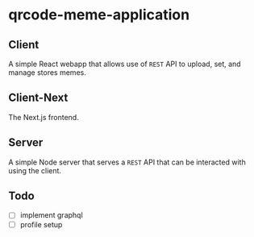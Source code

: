 # qrcode-meme-application

## Client
A simple React webapp that allows use of `REST` API to upload, set, and manage stores memes.

## Client-Next
The Next.js frontend.

## Server
A simple Node server that serves a `REST` API that can be interacted with using the client.

## Todo
- [ ] implement graphql
- [ ] profile setup
